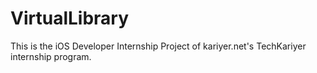 # VirtualLibrary
This is the iOS Developer Internship Project of kariyer.net's TechKariyer internship program.
